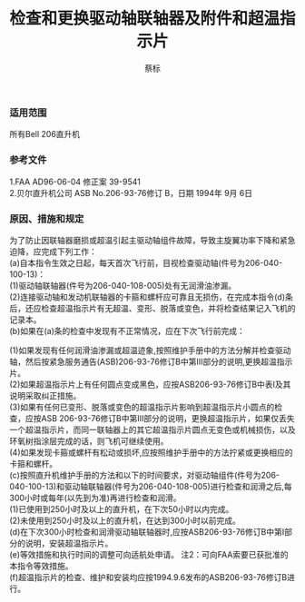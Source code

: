 ﻿---
amendno: 39-1629  
cadno: CAD1996-B206-02  
title: 检查和更换驱动轴联轴器及附件和超温指示片  
publishdate: 1996-05-10  
effdate: 1996-04-25  
acmodels: ["B206"]  
tags: []  
engs: []  
pns: ["206-040-100-13","206-040-108-005"]  
mfrs: ["贝尔直升机公司"]  
admins: 西南管理局  
author: 蔡标  
---
  
### 适用范围  
所有Bell 206直升机  
  
<!--more-->  
### 参考文件  
  1.FAA AD96-06-04 修正案 39-9541  
  2.贝尔直升机公司 ASB No.206-93-76修订 B，日期 1994年 9月 6日  
  
### 原因、措施和规定  

  为了防止因联轴器磨损或超温引起主驱动轴组件故障，导致主旋翼功率下降和紧急迫降，应完成下列工作：  
  (a)自本指令生效之日起，每天首次飞行前，目视检查驱动轴(件号为206-040-100-13)：  
  (1)驱动轴联轴器(件号为206-040-108-005)处有无润滑油渗漏。  
  (2)连接驱动轴和发动机联轴器的卡箍和螺杆应可靠且无损伤，在完成本指令(d)条后，还应检查超温指示片有无超温、变形、脱落或变色，并将检查结果记入飞机的记录本。  
  (b)如果在(a)条的检查中发现有不正常情况，应在下次飞行前完成：  
  
  (1)如果发现有任何润滑油渗漏或超温迹象,按照维护手册中的方法分解并检查驱动轴，然后按紧急服务通告(ASB)206-93-76修订B中第Ⅲ部分的说明,更换超温指示片。  
  (2)如果超温指示片上有任何圆点变成黑色，应按ASB206-93-76修订B中表Ⅰ及其说明采取纠正措施。  
  (3)如果有任何已变形、脱落或变色的超温指示片影响到超温指示片小圆点的检查，应按ASB 206-93-76修订B中第Ⅲ部分的说明，更换超温指示片，如果仅丢失一个超温指示片，而同一联轴器上的其它超温指示片圆点无变色或机械损伤，以及环氧树指涂层完成的话，则飞机可继续使用。  
  (4)如果发现卡箍或螺杆有松动或损坏,应按照维护手册中的方法拧紧或更换相应的卡箍和螺杆。  
  (c)按照直升机维护手册的方法和以下的时间要求，对驱动轴组件(件号为206-040-100-13)和驱动轴联轴器(件号为206-040-108-005)进行检查和润滑之后,每300小时或每年(以先到为准)再进行检查和润滑。  
  (1)已使用到250小时及以上的直升机，在下次50小时以内完成。  
  (2)未使用到250小时及以上的直升机，在达到300小时以前完成。  
  (d)在下次300小时检查和润滑驱动轴联轴器时,应按ASB206-93-76修订B中第Ⅰ部分的说明，安装超温指示片。  
  (e)等效措施和执行时间的调整可向适航处申请。     注2：可向FAA索要已获批准的本指令等效措施。  
(f)超温指示片的检查、维护和安装均应按1994.9.6发布的ASB206-93-76修订B进行。  
  
